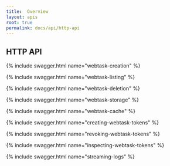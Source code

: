 ```yaml
---
title:  Overview
layout: apis
root: true
permalink: docs/api/http-api
--- 
```

## HTTP API

{% include swagger.html name="webtask-creation" %}

{% include swagger.html name="webtask-listing" %}

{% include swagger.html name="webtask-deletion" %}

{% include swagger.html name="webtask-storage" %}

{% include swagger.html name="webtask-cache" %}

{% include swagger.html name="creating-webtask-tokens" %}

{% include swagger.html name="revoking-webtask-tokens" %}

{% include swagger.html name="inspecting-webtask-tokens" %}

{% include swagger.html name="streaming-logs" %}